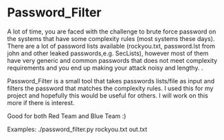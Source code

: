 # Password_Filter
A lot of time, you are faced with the challenge to brute force password on the systems that have some complexity rules (most systems these days). There are a lot of password lists available (rockyou.txt, password.lst from john and other leaked passwords,e.g. SecLists), however most of them have very generic and common passwords that does not meet complexity requirements and you end up making your attack noisy and lengthy. .

Password_Filter is a small tool that takes passwords lists/file as input and filters the password that matches the complexity rules.
I used this for my project and hopefully this would be useful for others. I will work on this more if there is interest.

Good for both Red Team and Blue Team :)

Examples:
./password_filter.py rockyou.txt out.txt
